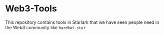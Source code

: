 # Web3-Tools

This repository contains tools in Starlark that we have seen people need in the Web3 community like `hardhat.star`